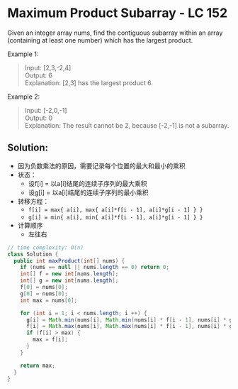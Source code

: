 # Maximum Product Subarray - LC 152
Given an integer array nums, find the contiguous subarray within an array (containing at least one number) which has the largest product.

Example 1:

>Input: [2,3,-2,4]\
>Output: 6\
>Explanation: [2,3] has the largest product 6.

Example 2:

>Input: [-2,0,-1]\
>Output: 0\
>Explanation: The result cannot be 2, because [-2,-1] is not a subarray.

## Solution:
* 因为负数乘法的原因，需要记录每个位置的最大和最小的乘积
* 状态：
   * 设f[i] = 以a[i]结尾的连续子序列的最大乘积
   * 设g[i] = 以a[i]结尾的连续子序列的最小乘积
* 转移方程：
   * `f[i] = max{ a[i], max{ a[i]*f[i - 1], a[i]*g[i - 1] } }`
   * `g[i] = min{ a[i], min{ a[i]*f[i - 1], a[i]*g[i - 1] } }`
* 计算顺序
   * 左往右
```java
// time complexity: O(n)
class Solution {
  public int maxProduct(int[] nums) {
    if (nums == null || nums.length == 0) return 0;
    int[] f = new int[nums.length];
    int[] g = new int[nums.length];
    f[0] = nums[0];
    g[0] = nums[0];
    int max = nums[0];

    for (int i = 1; i < nums.length; i ++) {
      g[i] = Math.min(nums[i], Math.min(nums[i] * f[i - 1], nums[i] * g[i - 1]));
      f[i] = Math.max(nums[i], Math.max(nums[i] * f[i - 1], nums[i] * g[i - 1]));
      if (f[i] > max) {
        max = f[i];
      }
    }

    return max;
  }
}
```